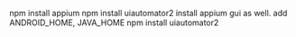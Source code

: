 npm install appium
npm install uiautomator2
install appium gui as well.
add ANDROID_HOME, JAVA_HOME
npm install uiautomator2
